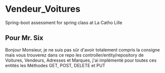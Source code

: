 # Vendeur_Voitures
Spring-boot assessment for spring class at La Catho Lille

## Pour Mr. Six

Bonjour Monsieur, je ne suis pas sûr d'avoir totalement compris la consigne mais vous trouverez dans ce repo les controller/entity/repository de Voitures, Vendeurs, Adresses et Marques, j'ai implémenté pour toutes ces entités les Méthodes GET, POST, DELETE et PUT 
